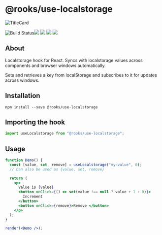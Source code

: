 # @rooks/use-localstorage
![TitleCard](https://raw.githubusercontent.com/imbhargav5/rooks/HEAD/packages/localstorage/title-card.svg)

![Build Status](https://github.com/imbhargav5/rooks/workflows/Node%20CI/badge.svg)![](https://img.shields.io/npm/v/@rooks/use-localstorage/latest.svg) ![](https://img.shields.io/npm/l/@rooks/use-localstorage.svg) ![](https://img.shields.io/npm/dt/@rooks/use-localstorage.svg) ![](https://img.shields.io/david/imbhargav5/rooks.svg?path=packages%2Flocalstorage)





## About
Localstorage hook for React. Syncs with localstorage values across components and browser windows automatically.

Sets and retrieves a key from localStorage and subscribes to it for updates across windows.

## Installation

```
npm install --save @rooks/use-localstorage
```

## Importing the hook

```javascript
import useLocalstorage from "@rooks/use-localstorage";
```

## Usage

```jsx
function Demo() {
  const [value, set, remove] = useLocalstorage("my-value", 0);
  // Can also be used as {value, set, remove}

  return (
    <p>
      Value is {value}
      <button onClick={() => set(value !== null ? value + 1 : 0)}>
        Increment
      </button>
      <button onClick={remove}>Remove </button>
    </p>
  );
}

render(<Demo />);
```
